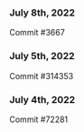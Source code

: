 ### July 8th, 2022

Commit #3667

### July 5th, 2022

Commit #314353


### July 4th, 2022

Commit #72281
